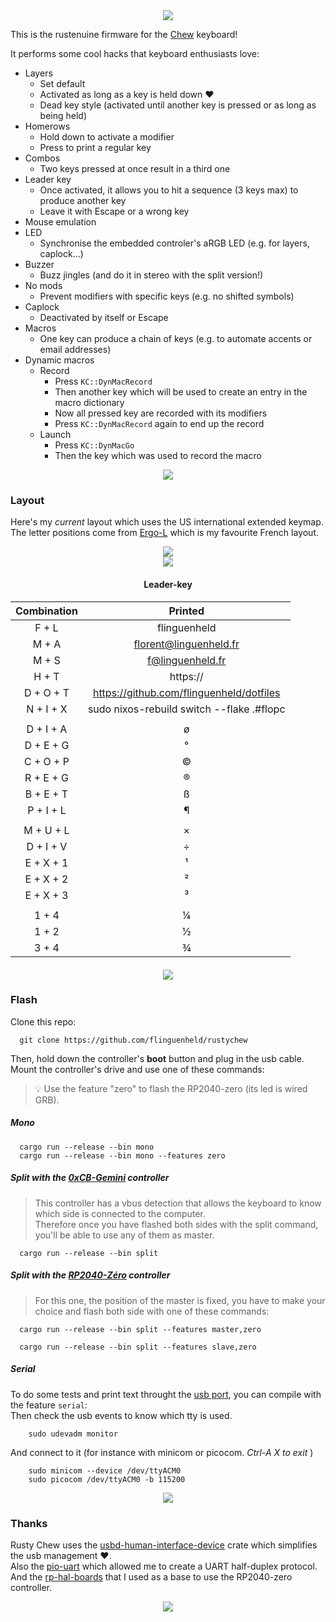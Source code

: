 <div align="center">
    <img src="./images/crab_coffee.png">
</div>

This is the rustenuine firmware for the [Chew](https://github.com/flinguenheld/chew) keyboard!

It performs some cool hacks that keyboard enthusiasts love:

- Layers
    - Set default
    - Activated as long as a key is held down ❤️
    - Dead key style (activated until another key is pressed or as long as being held)
- Homerows
    - Hold down to activate a modifier
    - Press to print a regular key
- Combos
    - Two keys pressed at once result in a third one
- Leader key
    - Once activated, it allows you to hit a sequence (3 keys max) to produce another key
    - Leave it with Escape or a wrong key
- Mouse emulation
- LED
    - Synchronise the embedded controler's aRGB LED (e.g. for layers, caplock...)
- Buzzer
    - Buzz jingles (and do it in stereo with the split version!)
- No mods
    - Prevent modifiers with specific keys (e.g. no shifted symbols)
- Caplock
    - Deactivated by itself or Escape
- Macros
    - One key can produce a chain of keys (e.g. to automate accents or email addresses)
- Dynamic macros
    - Record
        - Press `KC::DynMacRecord`
        - Then another key which will be used to create an entry in the macro dictionary
        - Now all pressed key are recorded with its modifiers
        - Press `KC::DynMacRecord` again to end up the record
    - Launch
        - Press `KC::DynMacGo`
        - Then the key which was used to record the macro

<div align="center">
    <img src="./images/prawns.png">
</div>

### Layout

Here's my *current* layout which uses the US international extended keymap.  
The letter positions come from [Ergo-L](https://ergol.org/) which is my favourite French layout.

<div align="center">
    <img src="./images/layouts.png">
</div>

<div align="center">
    <img src="./images/combos.png">

#### Leader-key

| Combination | Printed |
| :---------: | :-----: |
| F + L       | flinguenheld |
| M + A       | florent@linguenheld.fr |
| M + S       | f@linguenheld.fr |
| H + T       | https:// |
| D + O + T   | https://github.com/flinguenheld/dotfiles |
| N + I + X   | sudo nixos-rebuild switch --flake .#flopc |
|             |   |
| D + I + A   | ø |
| D + E + G   | ° |
| C + O + P   | © |
| R + E + G   | ® |
| B + E + T   | ß |
| P + I + L   | ¶ |
|             |   |
| M + U + L   | × |
| D + I + V   | ÷ |
| E + X + 1   | ¹ |
| E + X + 2   | ² |
| E + X + 3   | ³ |
|             |   |
| 1 + 4       | ¼ |
| 1 + 2       | ½ |
| 3 + 4       | ¾ |

</div>

<div align="center" style="margin-top: 20px;">
    <img src="./images/prawns.png">
</div>

### Flash

Clone this repo:

```
  git clone https://github.com/flinguenheld/rustychew
```

Then, hold down the controller's **boot** button and plug in the usb cable.  
Mount the controller's drive and use one of these commands:  

> 💡 Use the feature "zero" to flash the RP2040-zero (its led is wired GRB).

##### Mono
```
  cargo run --release --bin mono
  cargo run --release --bin mono --features zero
```

##### Split with the [0xCB-Gemini](https://github.com/0xCB-dev/0xCB-Gemini) controller

>This controller has a vbus detection that allows the keyboard to know which side is
>connected to the computer.  
>Therefore once you have flashed both sides with the split command, you'll be able to use any of them as master.
```
  cargo run --release --bin split
```

##### Split with the [RP2040-Zéro](https://www.waveshare.com/wiki/RP2040-Zero) controller

>For this one, the position of the master is fixed, you have to make your choice and flash both side with one of these commands:

```
  cargo run --release --bin split --features master,zero
```
```
  cargo run --release --bin split --features slave,zero
```

##### Serial

To do some tests and print text throught the [usb port](https://github.com/rust-embedded-community/usbd-serial), you can compile with the feature `serial`:  
Then check the usb events to know which tty is used.  
```
    sudo udevadm monitor
```

And connect to it (for instance with minicom or picocom. *Ctrl-A X to exit* )
```
    sudo minicom --device /dev/ttyACM0
    sudo picocom /dev/ttyACM0 -b 115200
```

<div align="center">
    <img src="./images/prawns.png">
</div>

### Thanks

Rusty Chew uses the [usbd-human-interface-device](https://github.com/dlkj/usbd-human-interface-device) crate which simplifies
the usb management ❤️.  
Also the [pio-uart](https://github.com/Sympatron/pio-uart) which allowed me to create a UART half-duplex protocol.  
And the [rp-hal-boards](https://github.com/rp-rs/rp-hal-boards) that I used as a base to use the RP2040-zero controller.  

<div align="center">
    <img src="./images/crab_back.png">
</div>
